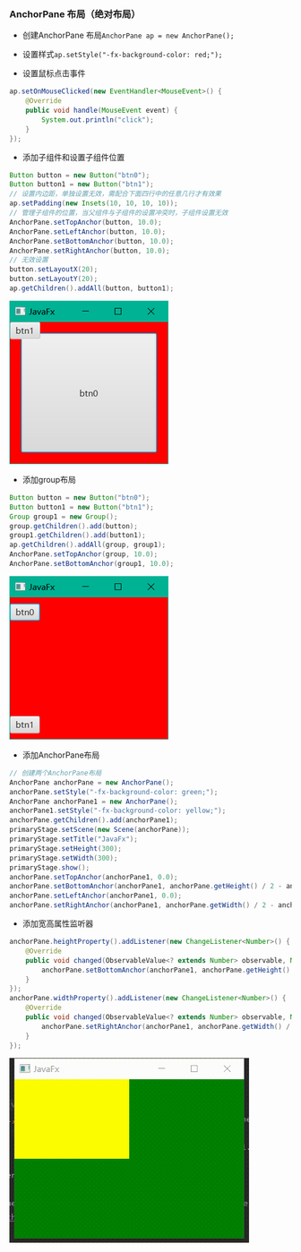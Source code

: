 ### AnchorPane 布局（绝对布局）

* 创建AnchorPane 布局`AnchorPane ap = new AnchorPane();`

* 设置样式`ap.setStyle("-fx-background-color: red;");`

* 设置鼠标点击事件
  
```java
ap.setOnMouseClicked(new EventHandler<MouseEvent>() {  
    @Override  
    public void handle(MouseEvent event) {  
        System.out.println("click");  
    }  
});
```

* 添加子组件和设置子组件位置
  
```java
Button button = new Button("btn0");  
Button button1 = new Button("btn1");  
// 设置内边距，单独设置无效，需配合下面四行中的任意几行才有效果
ap.setPadding(new Insets(10, 10, 10, 10));
// 管理子组件的位置，当父组件与子组件的设置冲突时，子组件设置无效
AnchorPane.setTopAnchor(button, 10.0);  
AnchorPane.setLeftAnchor(button, 10.0);  
AnchorPane.setBottomAnchor(button, 10.0);  
AnchorPane.setRightAnchor(button, 10.0);  
// 无效设置  
button.setLayoutX(20);  
button.setLayoutY(20);  
ap.getChildren().addAll(button, button1);
```

![](../assets/Pasted%20image%2020220512111653.png)

* 添加group布局
  
```java
Button button = new Button("btn0");  
Button button1 = new Button("btn1");  
Group group1 = new Group();  
group.getChildren().add(button);  
group1.getChildren().add(button1);  
ap.getChildren().addAll(group, group1);  
AnchorPane.setTopAnchor(group, 10.0);  
AnchorPane.setBottomAnchor(group1, 10.0);
```

![](../assets/Pasted%20image%2020220512112100.png)

* 添加AnchorPane布局
  
```java
// 创建两个AnchorPane布局
AnchorPane anchorPane = new AnchorPane();  
anchorPane.setStyle("-fx-background-color: green;");  
AnchorPane anchorPane1 = new AnchorPane();  
anchorPane1.setStyle("-fx-background-color: yellow;");  
anchorPane.getChildren().add(anchorPane1);  
primaryStage.setScene(new Scene(anchorPane));  
primaryStage.setTitle("JavaFx");  
primaryStage.setHeight(300);  
primaryStage.setWidth(300);  
primaryStage.show();  
anchorPane.setTopAnchor(anchorPane1, 0.0);  
anchorPane.setBottomAnchor(anchorPane1, anchorPane.getHeight() / 2 - anchorPane1.getHeight() / 2);  
anchorPane.setLeftAnchor(anchorPane1, 0.0);  
anchorPane.setRightAnchor(anchorPane1, anchorPane.getWidth() / 2 - anchorPane1.getWidth() / 2);
```

* 添加宽高属性监听器
  
```java
anchorPane.heightProperty().addListener(new ChangeListener<Number>() {  
    @Override  
    public void changed(ObservableValue<? extends Number> observable, Number oldValue, Number newValue) {  
        anchorPane.setBottomAnchor(anchorPane1, anchorPane.getHeight() / 2);  
    }  
});  
anchorPane.widthProperty().addListener(new ChangeListener<Number>() {  
    @Override  
    public void changed(ObservableValue<? extends Number> observable, Number oldValue, Number newValue) {  
        anchorPane.setRightAnchor(anchorPane1, anchorPane.getWidth() / 2);  
    }  
});
```

![](../assets/VeryCapture_20220512114447.gif)